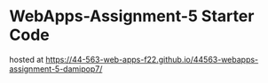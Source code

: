 # WebApps-Assignment-5 Starter Code

hosted at
https://44-563-web-apps-f22.github.io/44563-webapps-assignment-5-damipop7/
